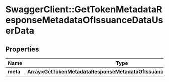 # SwaggerClient::GetTokenMetadataResponseMetadataOfIssuanceDataUserData

## Properties
Name | Type | Description | Notes
------------ | ------------- | ------------- | -------------
**meta** | [**Array&lt;GetTokenMetadataResponseMetadataOfIssuanceDataUserDataMeta&gt;**](GetTokenMetadataResponseMetadataOfIssuanceDataUserDataMeta.md) |  | [optional] 


